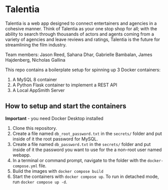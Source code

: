# Talentia

Talentia is a web app designed to connect entertainers and agencies in a cohesive manner. Think of Talentia as your 
one stop shop for all; with the ability to search through thousands of actors and agents coming from a variety of agencies 
and leave reviews and ratings, Talentia is the future for streamlining the film industry.

Team members: Jason Reed, Sahana Dhar, Gabrielle Bambalan, James Hajdenberg, Nicholas Gallina 

This repo contains a boilerplate setup for spinning up 3 Docker containers: 
1. A MySQL 8 container
1. A Python Flask container to implement a REST API
1. A Local AppSmith Server

## How to setup and start the containers
**Important** - you need Docker Desktop installed

1. Clone this repository.  
1. Create a file named `db_root_password.txt` in the `secrets/` folder and put inside of it the root password for MySQL. 
1. Create a file named `db_password.txt` in the `secrets/` folder and put inside of it the password you want to use for the a non-root user named webapp. 
1. In a terminal or command prompt, navigate to the folder with the `docker-compose.yml` file.  
1. Build the images with `docker compose build`
1. Start the containers with `docker compose up`.  To run in detached mode, run `docker compose up -d`.
